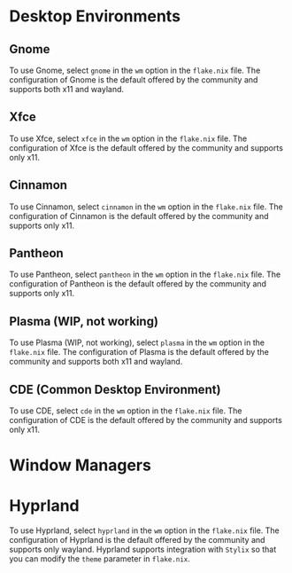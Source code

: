# Desktop Environments

## Gnome

To use Gnome, select `gnome` in the `wm` option in the `flake.nix` file. The configuration of Gnome is the default offered by the community and supports both x11 and wayland.

## Xfce

To use Xfce, select `xfce` in the `wm` option in the `flake.nix` file. The configuration of Xfce is the default offered by the community and supports only x11.

## Cinnamon

To use Cinnamon, select `cinnamon` in the `wm` option in the `flake.nix` file. The configuration of Cinnamon is the default offered by the community and supports only x11.

## Pantheon

To use Pantheon, select `pantheon` in the `wm` option in the `flake.nix` file. The configuration of Pantheon is the default offered by the community and supports only x11.

## Plasma (WIP, not working)

To use Plasma (WIP, not working), select `plasma` in the `wm` option in the `flake.nix` file. The configuration of Plasma is the default offered by the community and supports both x11 and wayland.

## CDE (Common Desktop Environment)

To use CDE, select `cde` in the `wm` option in the `flake.nix` file. The configuration of CDE is the default offered by the community and supports only x11.

# Window Managers

# Hyprland

To use Hyprland, select `hyprland` in the `wm` option in the `flake.nix` file. The configuration of Hyprland is the default offered by the community and supports only wayland. Hyprland supports integration with `Stylix` so that you can modify the `theme` parameter in `flake.nix`.
